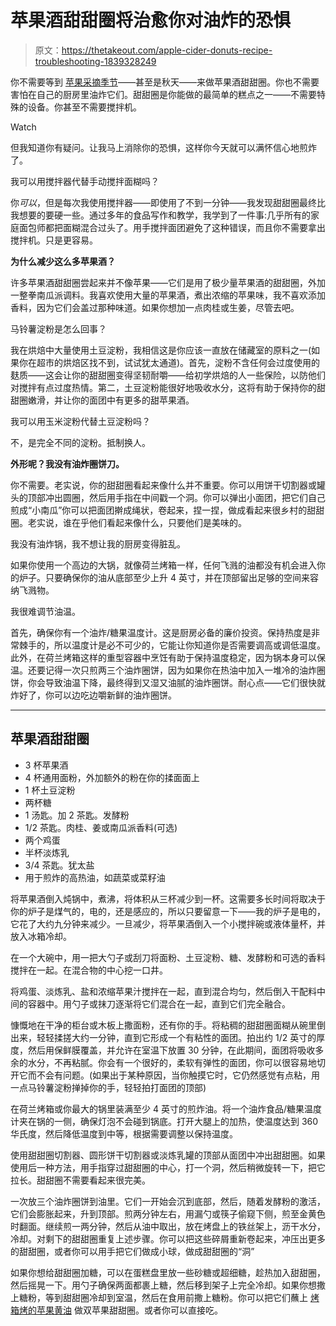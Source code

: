 # 苹果酒甜甜圈将治愈你对油炸的恐惧

> 原文：<https://thetakeout.com/apple-cider-donuts-recipe-troubleshooting-1839328249>

你不需要等到 [苹果采摘季节](https://thetakeout.com/apple-picking-recipes-ideas-1838264746)——甚至是秋天——来做苹果酒甜甜圈。你也不需要害怕在自己的厨房里油炸它们。甜甜圈是你能做的最简单的糕点之一——不需要特殊的设备。你甚至不需要搅拌机。

Watch

但我知道你有疑问。让我马上消除你的恐惧，这样你今天就可以满怀信心地煎炸了。

我可以用搅拌器代替手动搅拌面糊吗？

你*可以*，但是每次我使用搅拌器——即使用了不到一分钟——我发现甜甜圈最终比我想要的要硬一些。通过多年的食品写作和教学，我学到了一件事:几乎所有的家庭面包师都把面糊混合过头了。用手搅拌面团避免了这种错误，而且你不需要拿出搅拌机。只是更容易。

**为什么减少这么多苹果酒？**

许多苹果酒甜甜圈尝起来并不像苹果——它们是用了极少量苹果酒的甜甜圈，外加一整拳南瓜派调料。我喜欢使用大量的苹果酒，煮出浓缩的苹果味，我不喜欢添加香料，因为它们会盖过那种味道。如果你想加一点肉桂或生姜，尽管去吧。

马铃薯淀粉是怎么回事？

我在烘焙中大量使用土豆淀粉，我相信这是你应该一直放在储藏室的原料之一(如果你在超市的烘焙区找不到，试试犹太通道)。首先，淀粉不含任何会过度使用的麸质——这会让你的甜甜圈变得坚韧耐嚼——给初学烘焙的人一些保险，以防他们对搅拌有点过度热情。第二，土豆淀粉能很好地吸收水分，这将有助于保持你的甜甜圈嫩滑，并让你的面团中有更多的甜苹果酒。

我可以用玉米淀粉代替土豆淀粉吗？

不，是完全不同的淀粉。抵制换人。

**外形呢？我没有油炸圈饼刀。**

你不需要。老实说，你的甜甜圈看起来像什么并不重要。你可以用饼干切割器或罐头的顶部冲出圆圈，然后用手指在中间戳一个洞。你可以弹出小面团，把它们自己煎成“小南瓜”你可以把面团擀成绳状，卷起来，捏一捏，做成看起来很乡村的甜甜圈。老实说，谁在乎他们看起来像什么，只要他们是美味的。

我没有油炸锅，我不想让我的厨房变得脏乱。

如果你使用一个高边的大锅，就像荷兰烤箱一样，任何飞溅的油都没有机会进入你的炉子。只要确保你的油从底部至少上升 4 英寸，并在顶部留出足够的空间来容纳飞溅物。

我很难调节油温。

首先，确保你有一个油炸/糖果温度计。这是厨房必备的廉价投资。保持热度是非常棘手的，所以温度计是必不可少的，它能让你知道你是否需要调高或调低温度。此外，在荷兰烤箱这样的重型容器中烹饪有助于保持温度稳定，因为锅本身可以保温。还要记得一次只煎两三个油炸圈饼，因为如果你在热油中加入一堆冷的油炸圈饼，你会导致油温下降，最终得到又湿又油腻的油炸圈饼。耐心点——它们很快就炸好了，你可以边吃边嚼新鲜的油炸圈饼。

* * *

## 苹果酒甜甜圈

*   3 杯苹果酒
*   4 杯通用面粉，外加额外的粉在你的揉面面上
*   1 杯土豆淀粉
*   两杯糖
*   1 汤匙。加 2 茶匙。发酵粉
*   1/2 茶匙。肉桂、姜或南瓜派香料(可选)
*   两个鸡蛋
*   半杯淡炼乳
*   3/4 茶匙。犹太盐
*   用于煎炸的高热油，如蔬菜或菜籽油

将苹果酒倒入炖锅中，煮沸，将体积从三杯减少到一杯。这需要多长时间将取决于你的炉子是煤气的，电的，还是感应的，所以只要留意一下——我的炉子是电的，它花了大约九分钟来减少。一旦减少，将苹果酒倒入一个小搅拌碗或液体量杯，并放入冰箱冷却。

在一个大碗中，用一把大勺子或刮刀将面粉、土豆淀粉、糖、发酵粉和可选的香料搅拌在一起。在混合物的中心挖一口井。

将鸡蛋、淡炼乳、盐和浓缩苹果汁搅拌在一起，直到混合均匀，然后倒入干配料中间的容器中。用勺子或抹刀逐渐将它们混合在一起，直到它们完全融合。

慷慨地在干净的柜台或木板上撒面粉，还有你的手。将粘稠的甜甜圈面糊从碗里倒出来，轻轻揉搓大约一分钟，直到它形成一个有粘性的面团。拍出约 1/2 英寸的厚度，然后用保鲜膜覆盖，并允许在室温下放置 30 分钟，在此期间，面团将吸收多余的水分，不再粘腻。你会有一个很好的，柔软有弹性的面团，你可以很容易地切开它而不会有问题。(如果出于某种原因，当你触摸它时，它仍然感觉有点粘，用一点马铃薯淀粉掸掉你的手，轻轻拍打面团的顶部)

在荷兰烤箱或你最大的锅里装满至少 4 英寸的煎炸油。将一个油炸食品/糖果温度计夹在锅的一侧，确保灯泡不会碰到锅底。打开大腿上的加热，使温度达到 360 华氏度，然后降低温度到中等，根据需要调整以保持温度。

使用甜甜圈切割器、圆形饼干切割器或淡炼乳罐的顶部从面团中冲出甜甜圈。如果使用后一种方法，用手指穿过甜甜圈的中心，打一个洞，然后稍微旋转一下，把它拉长。甜甜圈不需要看起来很完美。

一次放三个油炸圈饼到油里。它们一开始会沉到底部，然后，随着发酵粉的激活，它们会膨胀起来，升到顶部。煎两分钟左右，用漏勺或筷子偷窥下侧，煎至金黄色时翻面。继续煎一两分钟，然后从油中取出，放在烤盘上的铁丝架上，沥干水分，冷却。对剩下的甜甜圈重复上述步骤。你可以把这些碎屑重新卷起来，冲压出更多的甜甜圈，或者你可以用手把它们做成小球，做成甜甜圈的“洞”

如果你想给甜甜圈加糖，可以在蛋糕盘里放一些砂糖或超细糖，趁热加入甜甜圈，然后摇晃一下。用勺子确保两面都裹上糖，然后移到架子上完全冷却。如果你想撒上糖粉，等到甜甜圈冷却到室温，然后在食用前撒上糖粉。你可以把它们蘸上 [烤箱烤的苹果黄油](https://thetakeout.com/easy-apple-butter-recipe-how-to-1838269607) 做双苹果甜甜圈。或者你可以直接吃。